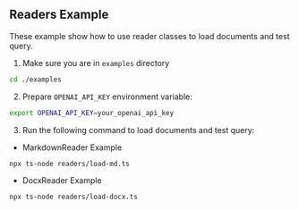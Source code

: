 ## Readers Example

These example show how to use reader classes to load documents and test query.

1. Make sure you are in `examples` directory

```bash
cd ./examples
```

2. Prepare `OPENAI_API_KEY` environment variable:

```bash
export OPENAI_API_KEY=your_openai_api_key
```

3. Run the following command to load documents and test query:

- MarkdownReader Example

```bash
npx ts-node readers/load-md.ts
```

- DocxReader Example

```bash
npx ts-node readers/load-docx.ts
```
